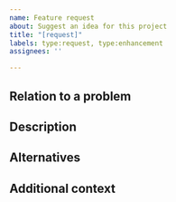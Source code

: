 ```yaml
---
name: Feature request 
about: Suggest an idea for this project 
title: "[request]"
labels: type:request, type:enhancement 
assignees: ''

---
```


## Relation to a problem

<!-- 
If the request is related to a problem, please add a clear and concise description of what the problem is below.
E.g. I'm always frustrated when [...] 
Remove this section if this is not related to a problem.
-->

## Description

<!-- A clear and concise description of what you want to be added in HealthMod. -->

## Alternatives

<!-- A clear and concise description of any alternative features you've considered. -->

## Additional context

<!-- 
Add any other context or screenshots about the feature request here. 
Remove this section if no context is required.
-->